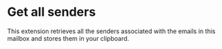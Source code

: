 # Get all senders

This extension retrieves all the senders associated with the emails in this mailbox and stores them in your clipboard.